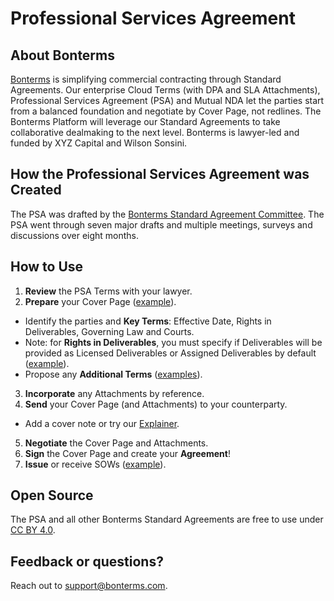 # Professional Services Agreement

## About Bonterms
[Bonterms](https://bonterms.com/) is simplifying commercial contracting through Standard Agreements. Our enterprise Cloud Terms (with DPA and SLA Attachments), Professional Services Agreement (PSA) and Mutual NDA let the parties start from a balanced foundation and negotiate by Cover Page, not redlines. The Bonterms Platform will leverage our Standard Agreements to take collaborative dealmaking to the next level. Bonterms is lawyer-led and funded by XYZ Capital and Wilson Sonsini.

## How the Professional Services Agreement was Created
The PSA was drafted by the [Bonterms Standard Agreement Committee](https://bonterms.com/committee/). The PSA went through seven major drafts and multiple meetings, surveys and discussions over eight months.

## How to Use
1. **Review** the PSA Terms with your lawyer.
2. **Prepare** your Cover Page ([example](https://bonterms.com/forms/cloud-terms-cover-page-example/)).
- Identify the parties and **Key Terms**: Effective Date, Rights in Deliverables, Governing Law and Courts.
- Note: for **Rights in Deliverables**, you must specify if Deliverables will be provided as Licensed Deliverables or Assigned Deliverables by default ([example](bonterms.com)).
- Propose any **Additional Terms** ([examples](bonterms.com)).
3. **Incorporate** any Attachments by reference.
4. **Send** your Cover Page (and Attachments) to your counterparty.
- Add a cover note or try our [Explainer](https://bonterms.com/forms/bonterms-explainer/).
5. **Negotiate** the Cover Page and Attachments.
6. **Sign** the Cover Page and create your **Agreement**!
7. **Issue** or receive SOWs ([example](bonterms.com)).

## Open Source
The PSA and all other Bonterms Standard Agreements are free to use under [CC BY 4.0](https://creativecommons.org/licenses/by/4.0/legalcode).

## Feedback or questions?
Reach out to support@bonterms.com.
